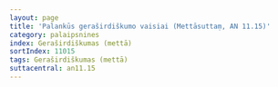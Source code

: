```yaml
---
layout: page
title: 'Palankūs geraširdiškumo vaisiai (Mettāsuttaṃ, AN 11.15)'
category: palaipsnines
index: Geraširdiškumas (mettā)
sortIndex: 11015
tags: Geraširdiškumas (mettā)
suttacentral: an11.15
---
```

